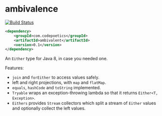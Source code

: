 ambivalence
===========

[![Build Status](https://travis-ci.org/poetix/ambivalence.svg?branch=master)](https://travis-ci.org/poetix/ambivalence)

```xml
<dependency>
    <groupId>com.codepoetics</groupId>
    <artifactId>ambivalent</artifactId>
    <version>0.1</version>
</dependency>
```

An `Either` type for Java 8, in case you needed one.

Features:

* `join` and `forEither` to access values safely.
* left and right projections, with `map` and `flatMap`.
* `equals`, `hashCode` and `toString` implemented.
* `Tryable` wraps an exception-throwing lambda so that it returns `Either<T, Exception>`.
* `Eithers` provides `Stream` collectors which split a stream of `Either` values and optionally collect the left values.
